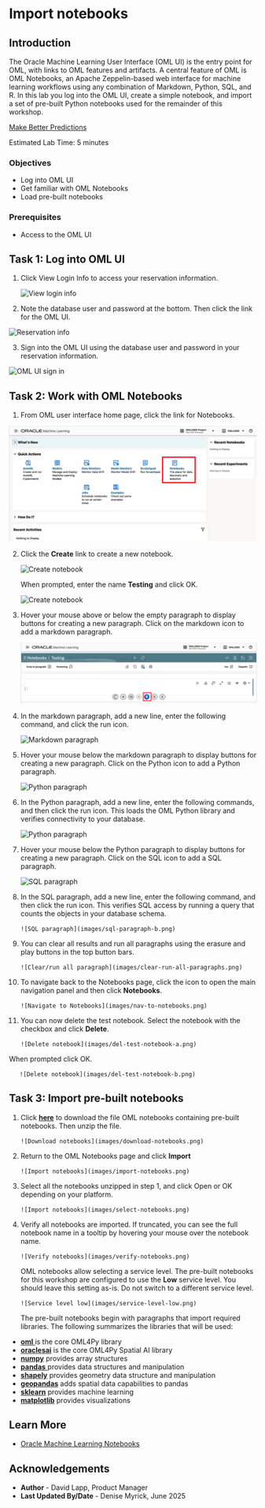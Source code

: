 # Import notebooks

## Introduction

The Oracle Machine Learning User Interface (OML UI) is the entry point for OML, with links to OML features and artifacts. A central feature of OML is OML Notebooks, an Apache Zeppelin-based web interface for machine learning workflows using any combination of Markdown, Python, SQL, and R. In this lab you log into the OML UI, create a simple notebook, and import a set of pre-built Python notebooks used for the remainder of this workshop.

[Make Better Predictions](videohub:1_4q5ul7ex)

Estimated Lab Time: 5 minutes

### Objectives

* Log into OML UI
* Get familiar with OML Notebooks
* Load pre-built notebooks

### Prerequisites

* Access to the OML UI

## Task 1: Log into OML UI

1. Click View Login Info to access your reservation information. 

   ![View login info](images/view-login-info.png)

2. Note the database user and password at the bottom. Then click the link for the OML UI. 

  ![Reservation info](images/reservation-information.png)

3. Sign into the OML UI using the database user and password in your reservation information.

  ![OML UI sign in](images/omluser-signin.png)

## Task 2: Work with OML Notebooks

1. From OML user interface home page, click the link for Notebooks. 

  ![OML UI sign in](images/oml-homepage-v2.png)

2. Click the **Create** link to create a new notebook.

     ![Create notebook](images/create-notebook-a.png)

   When prompted, enter the name **Testing** and click OK.

      ![Create notebook](images/create-notebook-b.png)

3. Hover your mouse above or below the empty paragraph to display buttons for creating a new paragraph. Click on the markdown icon to add a markdown paragraph.

      ![Markdown paragraph](images/md-paragraph-a-v2.png)

4. In the markdown paragraph, add a new line, enter the following command, and click the run icon.

   ![Markdown paragraph](images/md-paragraph-b.png)

5. Hover your mouse below the markdown paragraph to display buttons for creating a new paragraph. Click on the Python icon to add a Python paragraph.

      ![Python paragraph](images/py-paragraph-a.png)

6. In the Python paragraph, add a new line, enter the following commands, and then click the run icon. This loads the OML Python library and verifies connectivity to your database.

     ![Python paragraph](images/py-paragraph-b.png)

7. Hover your mouse below the Python paragraph to display buttons for creating a new paragraph. Click on the SQL icon to add a SQL paragraph.

      ![SQL paragraph](images/sql-paragraph-a.png)

8. In the SQL paragraph, add a new line, enter the following command, and then click the run icon. This verifies SQL access by running a query that counts the objects in your database schema.

       ![SQL paragraph](images/sql-paragraph-b.png)

1. You can clear all results and run all paragraphs using the erasure and play buttons in the top button bars.

       ![Clear/run all paragraph](images/clear-run-all-paragraphs.png)

2. To navigate back to the Notebooks page, click the icon to open the main navigation panel and then click **Notebooks**.

       ![Navigate to Notebooks](images/nav-to-notebooks.png)

3. You can now delete the test notebook. Select the notebook with the checkbox and click **Delete**.

       ![Delete notebook](images/del-test-notebook-a.png)

  When prompted click OK.

       ![Delete notebook](images/del-test-notebook-b.png)


## Task 3: Import pre-built notebooks

1. Click [**here**](https://c4u04.objectstorage.us-ashburn-1.oci.customer-oci.com/p/EcTjWk2IuZPZeNnD_fYMcgUhdNDIDA6rt9gaFj_WZMiL7VvxPBNMY60837hu5hga/n/c4u04/b/livelabsfiles/o/labfiles/oml-notebooks-2.zip) to download the file OML notebooks containing pre-built notebooks. Then unzip the file. 

       ![Download notebooks](images/download-notebooks.png)

1. Return to the OML Notebooks page and click **Import**
    
       ![Import notebooks](images/import-notebooks.png)

2. Select all the notebooks unzipped in step 1, and click Open or OK depending on your platform.
    
       ![Import notebooks](images/select-notebooks.png)

3. Verify all notebooks are imported. If truncated, you can see the full notebook name in a tooltip by hovering your mouse over the notebook name.
    
       ![Verify notebooks](images/verify-notebooks.png)

   OML notebooks allow selecting a service level. The pre-built notebooks for this workshop are configured to use the **Low** service level. You should leave this setting as-is. Do not switch to a different service level.
    
       ![Service level low](images/service-level-low.png)

   The pre-built notebooks begin with paragraphs that import required libraries. The following summarizes the libraries that will be used:

* <a href="https://docs.oracle.com/en/database/oracle/machine-learning/oml4py/2/mlapi/" target="_blank">**oml** </a> is the core OML4Py library
* <a href="https://docs.oracle.com/en/cloud/paas/autonomous-database/serverless/saipy/" target="_blank">**oraclesai**</a> is the core OML4Py Spatial AI library
* <a href="https://numpy.org/" target="_blank"> **numpy**</a>  provides array structures
* <a href="https://pandas.pydata.org/" target="_blank"> **pandas** </a> provides data structures and manipulation
* <a href="https://pypi.org/project/shapely/" target="_blank"> **shapely**</a>  provides geometry data structure and manipulation
* <a href="https://geopandas.org" target="_blank"> **geopandas**</a>  adds spatial data capabilities to pandas
* <a href="https://scikit-learn.org" target="_blank"> **sklearn**</a>   provides machine learning  
* <a href="https://matplotlib.org/" target="_blank"> **matplotlib**</a>  provides visualizations

## Learn More

* [Oracle Machine Learning Notebooks](https://docs.oracle.com/en/database/oracle/machine-learning/oml-notebooks/omlug/get-started-oracle-machine-learning.html)

## Acknowledgements

* **Author** - David Lapp, Product Manager
* **Last Updated By/Date**  - Denise Myrick, June 2025
